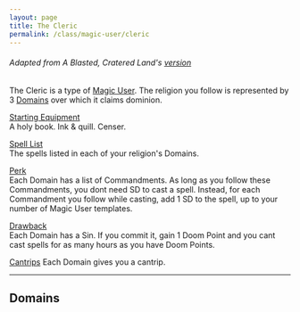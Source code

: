 ```yaml
---
layout: page
title: The Cleric
permalink: /class/magic-user/cleric
---
```


###### Adapted from A Blasted, Cratered Land's [version](https://crateredland.blogspot.com/2019/01/the-cleric.html)

The Cleric is a type of [Magic User](/class/magic-user). The religion you follow is represented by 3 [Domains]() over which it claims dominion.

<ins>Starting Equipment</ins><br>
A holy book. Ink & quill. Censer.

<ins>Spell List</ins><br>
The spells listed in each of your religion's Domains.

<ins>Perk</ins><br>
Each Domain has a list of Commandments. As long as you follow these Commandments, you dont need SD to cast a spell. Instead, for each Commandment you follow while casting, add 1 SD to the spell, up to your number of Magic User templates.

<ins>Drawback</ins><br>
Each Domain has a Sin. If you commit it, gain 1 Doom Point and you cant cast spells for as many hours as you have Doom Points.

<ins>Cantrips</ins>
Each Domain gives you a cantrip.

---

## Domains
